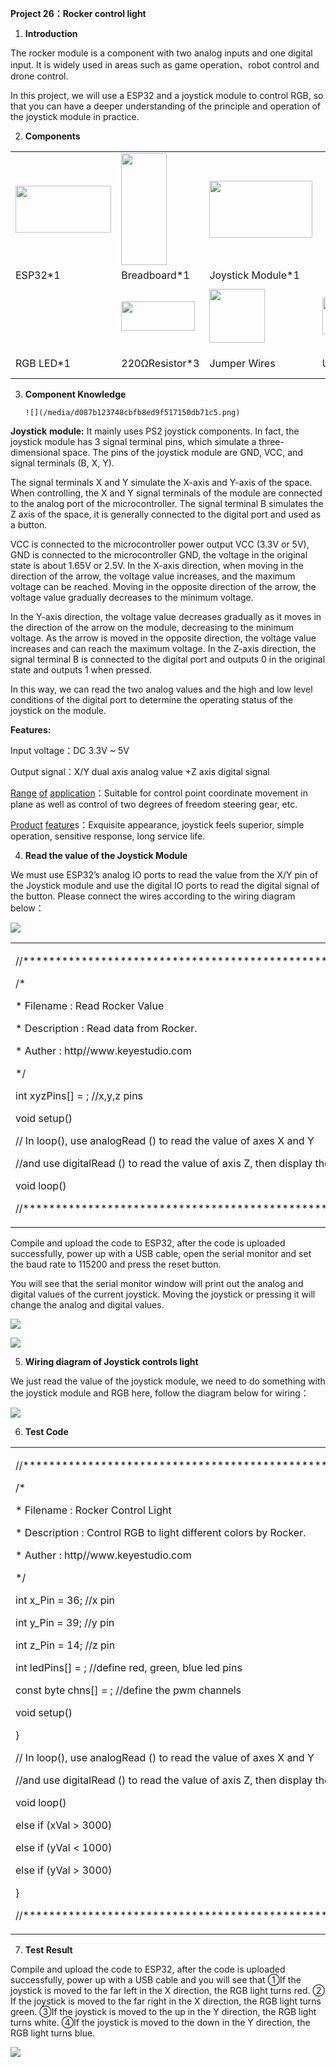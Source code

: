 **Project 26：Rocker control light**

1.  **Introduction**

The rocker module is a component with two analog inputs and one digital
input. It is widely used in areas such as game operation、robot control
and drone control.

In this project, we will use a ESP32 and a joystick module to control
RGB, so that you can have a deeper understanding of the principle and
operation of the joystick module in practice. 

2.  **Components**

<table>
<tbody>
<tr class="odd">
<td><img src="https://raw.githubusercontent.com/keyestudio/KS5011-KS5011F-Keyestudio-ESP32-Learning-Kit-Complete-Edition-Raspberry-Pi/master/media/56053f7126905c6def63919c661d5c0a.jpeg" style="width:1.59722in;height:0.77986in" /></td>
<td><img src="https://raw.githubusercontent.com/keyestudio/KS5011-KS5011F-Keyestudio-ESP32-Learning-Kit-Complete-Edition-Raspberry-Pi/master/media/e380dd26e4825be9a768973802a55fe6.png" style="width:0.75972in;height:1.8625in" /></td>
<td><img src="https://raw.githubusercontent.com/keyestudio/KS5011-KS5011F-Keyestudio-ESP32-Learning-Kit-Complete-Edition-Raspberry-Pi/master/media/d087b123748cbfb8ed9f517150db71c5.png" style="width:1.71042in;height:0.95139in" /></td>
<td></td>
<td></td>
</tr>
<tr class="even">
<td>ESP32*1</td>
<td>Breadboard*1</td>
<td>Joystick Module*1</td>
<td></td>
<td></td>
</tr>
<tr class="odd">
<td><img src="https://raw.githubusercontent.com/keyestudio/KS5011-KS5011F-Keyestudio-ESP32-Learning-Kit-Complete-Edition-Raspberry-Pi/master/media/af749ecbde89c728a8c63e6527781cac.png" style="width:0.16806in;height:0.93194in" /></td>
<td><img src="https://raw.githubusercontent.com/keyestudio/KS5011-KS5011F-Keyestudio-ESP32-Learning-Kit-Complete-Edition-Raspberry-Pi/master/media/098a2730d0b0a2a4b2079e0fc87fd38b.png" style="width:1.22639in;height:0.49236in" /></td>
<td><img src="https://raw.githubusercontent.com/keyestudio/KS5011-KS5011F-Keyestudio-ESP32-Learning-Kit-Complete-Edition-Raspberry-Pi/master/media/c801a7baee258ff7f5f28ac6e9a7097b.png" style="width:0.92778in;height:0.89167in" /></td>
<td><img src="https://raw.githubusercontent.com/keyestudio/KS5011-KS5011F-Keyestudio-ESP32-Learning-Kit-Complete-Edition-Raspberry-Pi/master/media/7dcbd02995be3c142b2f97df7f7c03ce.png" style="width:1.14167in;height:0.61111in" /></td>
<td><img src="https://raw.githubusercontent.com/keyestudio/KS5011-KS5011F-Keyestudio-ESP32-Learning-Kit-Complete-Edition-Raspberry-Pi/master/media/f1aed48e2c02214415853ad2358f3744.png" style="width:1.21875in;height:1.02986in" /></td>
</tr>
<tr class="even">
<td>RGB LED*1</td>
<td>220ΩResistor*3</td>
<td>Jumper Wires</td>
<td>USB Cable*1</td>
<td>M-F Dupont Wires</td>
</tr>
</tbody>
</table>

3.  **Component Knowledge**
    
        ![](/media/d087b123748cbfb8ed9f517150db71c5.png)

**Joystick** **module:** It mainly uses PS2 joystick components. In
fact, the joystick module has 3 signal terminal pins, which simulate a
three-dimensional space. The pins of the joystick module are GND, VCC,
and signal terminals (B, X, Y).

The signal terminals X and Y simulate the X-axis and Y-axis of the
space. When controlling, the X and Y signal terminals of the module are
connected to the analog port of the microcontroller. The signal terminal
B simulates the Z axis of the space, it is generally connected to the
digital port and used as a button.

VCC is connected to the microcontroller power output VCC (3.3V or 5V),
GND is connected to the microcontroller GND, the voltage in the original
state is about 1.65V or 2.5V. In the X-axis direction, when moving in
the direction of the arrow, the voltage value increases, and the maximum
voltage can be reached. Moving in the opposite direction of the arrow,
the voltage value gradually decreases to the minimum voltage.

In the Y-axis direction, the voltage value decreases gradually as it
moves in the direction of the arrow on the module, decreasing to the
minimum voltage. As the arrow is moved in the opposite direction, the
voltage value increases and can reach the maximum voltage. In the Z-axis
direction, the signal terminal B is connected to the digital port and
outputs 0 in the original state and outputs 1 when pressed.

In this way, we can read the two analog values and the high and low
level conditions of the digital port to determine the operating status
of the joystick on the module.

**Features:**

Input voltage：DC 3.3V \~ 5V

Output signal：X/Y dual axis analog value +Z axis digital signal

[Range](javascript:;) [of](javascript:;) [application](javascript:;)：Suitable
for control point coordinate movement in plane as well as control of two
degrees of freedom steering gear, etc.  

[Product](javascript:;) [feature](javascript:;)s：Exquisite appearance,
joystick feels superior, simple operation, sensitive response, long
service life.

4.  **Read the value of the Joystick Module**

We must use ESP32’s analog IO ports to read the value from the X/Y pin
of the Joystick module and use the digital IO ports to read the digital
signal of the button. Please connect the wires according to the wiring
diagram below：

![](/media/b611755eacc4c603e6c0555aced929cb.png)

<table>
<tbody>
<tr class="odd">
<td><p>//**********************************************************************************</p>
<p>/*</p>
<p>* Filename : Read Rocker Value</p>
<p>* Description : Read data from Rocker.</p>
<p>* Auther : http//www.keyestudio.com</p>
<p>*/</p>
<p>int xyzPins[] = ; //x,y,z pins</p>
<p>void setup() </p>
<p>// In loop(), use analogRead () to read the value of axes X and Y</p>
<p>//and use digitalRead () to read the value of axis Z, then display them.</p>
<p>void loop() </p>
<p>//**********************************************************************************</p></td>
</tr>
</tbody>
</table>

Compile and upload the code to ESP32, after the code is uploaded
successfully, power up with a USB cable, open the serial monitor and set
the baud rate to 115200 and press the reset button.

You will see that the serial monitor window will print out the analog
and digital values of the current joystick. Moving the joystick or
pressing it will change the analog and digital values.

![](/media/06a9de681779df5cfc7e6bc24a928a3a.jpeg)

![](/media/17396f9e57d148ac7d35beeae7c56451.png)

5.  **Wiring diagram of Joystick controls light**

We just read the value of the joystick module, we need to do something
with the joystick module and RGB here, follow the diagram below for
wiring：

![](/media/4ec49b488fedf216d03e49f83bc8443a.png)

6.  **Test Code**

<table>
<tbody>
<tr class="odd">
<td><p>//**********************************************************************************</p>
<p>/*</p>
<p>* Filename : Rocker Control Light</p>
<p>* Description : Control RGB to light different colors by Rocker.</p>
<p>* Auther : http//www.keyestudio.com</p>
<p>*/</p>
<p>int x_Pin = 36; //x pin</p>
<p>int y_Pin = 39; //y pin</p>
<p>int z_Pin = 14; //z pin</p>
<p>int ledPins[] = ; //define red, green, blue led pins</p>
<p>const byte chns[] = ; //define the pwm channels</p>
<p>void setup() </p>
<p>}</p>
<p>// In loop(), use analogRead () to read the value of axes X and Y</p>
<p>//and use digitalRead () to read the value of axis Z, then display them.</p>
<p>void loop() </p>
<p>else if (xVal &gt; 3000)</p>
<p>else if (yVal &lt; 1000)</p>
<p>else if (yVal &gt; 3000)</p>
<p>}</p>
<p>//**********************************************************************************</p></td>
</tr>
</tbody>
</table>

7.  **Test Result**

Compile and upload the code to ESP32, after the code is uploaded
successfully, power up with a USB cable and you will see that ①If the
joystick is moved to the far left in the X direction, the RGB light
turns red. ② If the joystick is moved to the far right in the X
direction, the RGB light turns green. ③If the joystick is moved to the
up in the Y direction, the RGB light turns white. ④If the joystick is
moved to the down in the Y direction, the RGB light turns blue.

![](/media/9c2d0d8777200827b16c49b752d45c4c.jpeg)

